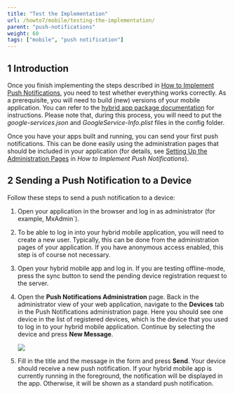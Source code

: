```yaml
---
title: "Test the Implementation"
url: /howto7/mobile/testing-the-implementation/
parent: "push-notifications"
weight: 60
tags: ["mobile", "push notification"]
---
```


## 1 Introduction

Once you finish implementing the steps described in [How to Implement Push Notifications](/howto7/mobile/implementation-guide/), you need to test whether everything works correctly. As a prerequisite, you will need to build (new) versions of your mobile application. You can refer to the [hybrid app package documentation](https://github.com/mendix/hybrid-app-template/) for instructions. Please note that, during this process, you will need to put the *google-services.json* and *GoogleService-Info.plist* files in the config folder.

Once you have your apps built and running, you can send your first push notifications. This can be done easily using the administration pages that should be included in your application (for details, see [Setting Up the Administration Pages](/howto7/mobile/implementation-guide/#setting) in *How to Implement Push Notifications*). 

## 2 Sending a Push Notification to a Device

Follow these steps to send a push notification to a device:

1. Open your application in the browser and log in as administrator (for example, MxAdmin`).
2. To be able to log in into your hybrid mobile application, you will need to create a new user. Typically, this can be done from the administration pages of your application. If you have anonymous access enabled, this step is of course not necessary.
3. Open your hybrid mobile app and log in. If you are testing offline-mode, press the sync button to send the pending device registration request to the server.
4.  Open the **Push Notifications Administration** page. Back in the administrator view of your web application, navigate to the **Devices** tab in the Push Notifications administration page. Here you should see one device in the list of registered devices, which is the device that you used to log in to your hybrid mobile application. Continue by selecting the device and press **New Message**.

	![](/attachments/howto7/mobile/push-notifications/testing-the-implementation/21168174.png)

5. Fill in the title and the message in the form and press **Send**. Your device should receive a new push notification. If your hybrid mobile app is currently running in the foreground, the notification will be displayed in the app. Otherwise, it will be shown as a standard push notification.
